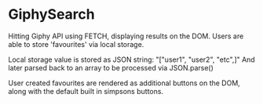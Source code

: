 # GiphySearch

Hitting Giphy API using FETCH, displaying results on the DOM.
Users are able to store 'favourites' via local storage.

Local storage value is stored as JSON string:
"["user1", "user2", "etc",]"
And later parsed back to an array to be processed via JSON.parse()

User created favourites are rendered as additional buttons on the DOM, along with the default built in simpsons buttons.
